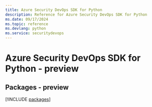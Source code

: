 ```yaml
---
title: Azure Security DevOps SDK for Python
description: Reference for Azure Security DevOps SDK for Python
ms.date: 09/17/2024
ms.topic: reference
ms.devlang: python
ms.service: securitydevops
---
```

# Azure Security DevOps SDK for Python - preview
## Packages - preview
[!INCLUDE [packages](security-devops-index.md)]
